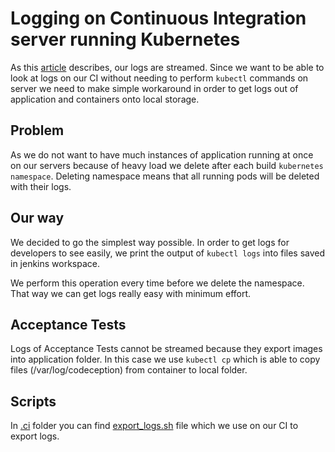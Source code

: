 # Logging on Continuous Integration server running Kubernetes
As this [article](/docs/introduction/logging.md) describes, our logs are streamed. Since we want to be able to look at logs on our CI without needing to perform `kubectl` commands on server we need to make simple workaround in order to get logs out of application and containers onto local storage.

## Problem
As we do not want to have much instances of application running at once on our servers because of heavy load we delete after each build `kubernetes namespace`. Deleting namespace means that all running pods will be deleted with their logs.

## Our way
We decided to go the simplest way possible. In order to get logs for developers to see easily, we print the output of `kubectl logs` into files saved in jenkins workspace.

We perform this operation every time before we delete the namespace. That way we can get logs really easy with minimum effort.

## Acceptance Tests
Logs of Acceptance Tests cannot be streamed because they export images into application folder. In this case we use `kubectl cp` which is able to copy files (/var/log/codeception) from container to local folder.

## Scripts
In [.ci](/.ci) folder you can find [export_logs.sh](/.ci/export_logs.sh) file which we use on our CI to export logs.

